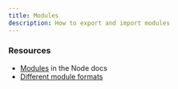 ```yaml
---
title: Modules
description: How to export and import modules
---
```


### Resources

- [Modules](https://nodejs.org/api/modules.html) in the Node docs
- [Different module formats](https://www.sitepoint.com/understanding-module-exports-exports-node-js/)
